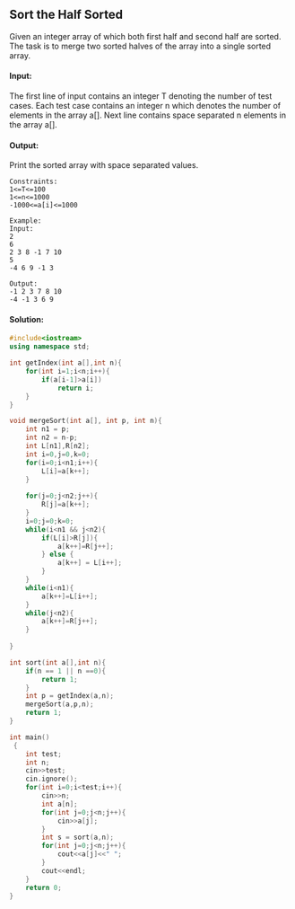 ## Sort the Half Sorted 
Given an integer array of which both first half and second half are sorted. The task is to merge two sorted halves of the array into a single sorted array.

#### Input:
The first line of input contains an integer T denoting the number of test cases. Each test case contains an integer n which denotes the number of elements in the array a[]. Next line contains space separated n elements in the array a[].

#### Output:
Print the sorted array with space separated values.
```
Constraints:
1<=T<=100
1<=n<=1000
-1000<=a[i]<=1000

Example:
Input:
2
6
2 3 8 -1 7 10
5
-4 6 9 -1 3

Output:
-1 2 3 7 8 10 
-4 -1 3 6 9 
```
#### Solution:
```c++
#include<iostream>
using namespace std;

int getIndex(int a[],int n){
    for(int i=1;i<n;i++){
        if(a[i-1]>a[i])
            return i;
    }
}

void mergeSort(int a[], int p, int n){
    int n1 = p;
    int n2 = n-p;
    int L[n1],R[n2];
    int i=0,j=0,k=0;
    for(i=0;i<n1;i++){
        L[i]=a[k++];
    }
    
    for(j=0;j<n2;j++){
        R[j]=a[k++];
    }
    i=0;j=0;k=0;
    while(i<n1 && j<n2){
        if(L[i]>R[j]){
            a[k++]=R[j++];
        } else {
            a[k++] = L[i++];
        }
    }
    while(i<n1){
        a[k++]=L[i++];
    }
    while(j<n2){
        a[k++]=R[j++];
    }
    
}

int sort(int a[],int n){
    if(n == 1 || n ==0){
        return 1;
    }
    int p = getIndex(a,n);
	mergeSort(a,p,n);
	return 1;
}

int main()
 {
	int test;
	int n;
	cin>>test;
	cin.ignore();
	for(int i=0;i<test;i++){
	    cin>>n;
	    int a[n];
	    for(int j=0;j<n;j++){
	        cin>>a[j];
	    }
	    int s = sort(a,n);
	    for(int j=0;j<n;j++){
	        cout<<a[j]<<" ";
	    }
	    cout<<endl;
	}
	return 0;
}
```
